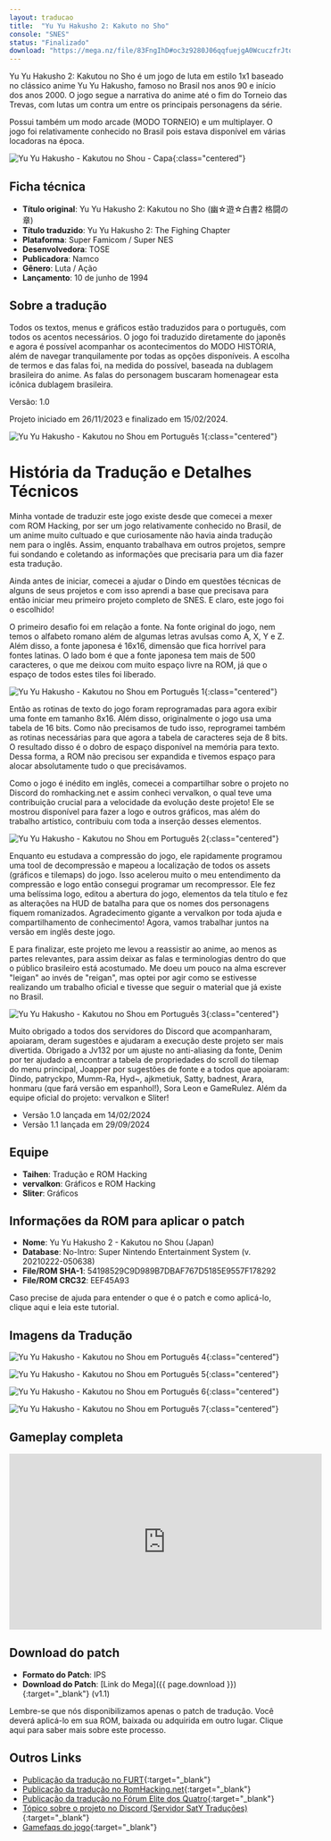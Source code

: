 ```yaml
---
layout: traducao
title:  "Yu Yu Hakusho 2: Kakuto no Sho"
console: "SNES"
status: "Finalizado"
download: "https://mega.nz/file/83FngIhD#oc3z9280J06qqfuejgA0WcuczfrJtoQv5MTX2eEWdmk"
---
```


Yu Yu Hakusho 2: Kakutou no Sho é um jogo de luta em estilo 1x1 baseado no clássico anime Yu Yu Hakusho, famoso no Brasil nos anos 90 e início dos anos 2000. O jogo segue a narrativa do anime até o fim do Torneio das Trevas, com lutas um contra um entre os principais personagens da série.

Possui também um modo arcade (MODO TORNEIO) e um multiplayer. O jogo foi relativamente conhecido no Brasil pois estava disponível em várias locadoras na época.

![Yu Yu Hakusho - Kakutou no Shou - Capa](/img/projeto_yyh2/yyh2_capa.jpeg){:class="centered"}

## Ficha técnica
- **Título original**: Yu Yu Hakusho 2: Kakutou no Sho (幽☆遊☆白書2 格闘の章)
- **Título traduzido**: Yu Yu Hakusho 2: The Fighing Chapter
- **Plataforma**: Super Famicom / Super NES
- **Desenvolvedora**: TOSE
- **Publicadora**: Namco
- **Gênero**: Luta / Ação
- **Lançamento**: 10 de junho de 1994

## Sobre a tradução

Todos os textos, menus e gráficos estão traduzidos para o português, com todos os acentos necessários. O jogo foi traduzido diretamente do japonês e agora é possível acompanhar os acontecimentos do MODO HISTÓRIA, além de navegar tranquilamente por todas as opções disponíveis. A escolha de termos e das falas foi, na medida do possível, baseada na dublagem brasileira do anime. As falas do personagem buscaram homenagear esta icônica dublagem brasileira.

Versão: 1.0

Projeto iniciado em 26/11/2023 e finalizado em 15/02/2024.

![Yu Yu Hakusho - Kakutou no Shou em Português 1](/img/projeto_yyh2/yyh2_jp_000_04_01.png){:class="centered"}

# História da Tradução e Detalhes Técnicos

Minha vontade de traduzir este jogo existe desde que comecei a mexer com ROM Hacking, por ser um jogo relativamente conhecido no Brasil, de um anime muito cultuado e que curiosamente não havia ainda tradução nem para o inglês. Assim, enquanto trabalhava em outros projetos, sempre fui sondando e coletando as informações que precisaria para um dia fazer esta tradução.

Ainda antes de iniciar, comecei a ajudar o Dindo em questões técnicas de alguns de seus projetos e com isso aprendi a base que precisava para então iniciar meu primeiro projeto completo de SNES. E claro, este jogo foi o escolhido!

O primeiro desafio foi em relação a fonte. Na fonte original do jogo, nem temos o alfabeto romano além de algumas letras avulsas como A, X, Y e Z. Além disso, a fonte japonesa é 16x16, dimensão que fica horrível para fontes latinas. O lado bom é que a fonte japonesa tem mais de 500 caracteres, o que me deixou com muito espaço livre na ROM, já que o espaço de todos estes tiles foi liberado.

![Yu Yu Hakusho - Kakutou no Shou em Português 1](/img/projeto_yyh2/yyh2_jp_000_04_02.png){:class="centered"}

Então as rotinas de texto do jogo foram reprogramadas para agora exibir uma fonte em tamanho 8x16. Além disso, originalmente o jogo usa uma tabela de 16 bits. Como não precisamos de tudo isso, reprogramei também as rotinas necessárias para que agora a tabela de caracteres seja de 8 bits. O resultado disso é o dobro de espaço disponível na memória para texto. Dessa forma, a ROM não precisou ser expandida e tivemos espaço para alocar absolutamente tudo o que precisávamos.

Como o jogo é inédito em inglês, comecei a compartilhar sobre o projeto no Discord do romhacking.net e assim conheci vervalkon, o qual teve uma contribuição crucial para a velocidade da evolução deste projeto! Ele se mostrou disponível para fazer a logo e outros gráficos, mas além do trabalho artístico, contribuiu com toda a inserção desses elementos.

![Yu Yu Hakusho - Kakutou no Shou em Português 2](/img/projeto_yyh2/yyh2_jp_000_04_07.png){:class="centered"}

Enquanto eu estudava a compressão do jogo, ele rapidamente programou uma tool de decompressão e mapeou a localização de todos os assets (gráficos e tilemaps) do jogo. Isso acelerou muito o meu entendimento da compressão e logo então consegui programar um recompressor. Ele fez uma belíssima logo, editou a abertura do jogo, elementos da tela título e fez as alterações na HUD de batalha para que os nomes dos personagens fiquem romanizados. Agradecimento gigante a vervalkon por toda ajuda e compartilhamento de conhecimento! Agora, vamos trabalhar juntos na versão em inglês deste jogo.

E para finalizar, este projeto me levou a reassistir ao anime, ao menos as partes relevantes, para assim deixar as falas e terminologias dentro do que o público brasileiro está acostumado. Me doeu um pouco na alma escrever "leigan" ao invés de "reigan", mas optei por agir como se estivesse realizando um trabalho oficial e tivesse que seguir o material que já existe no Brasil.

![Yu Yu Hakusho - Kakutou no Shou em Português 3](/img/projeto_yyh2/yyh2_jp_000_04_06.png){:class="centered"}

Muito obrigado a todos dos servidores do Discord que acompanharam, apoiaram, deram sugestões e ajudaram a execução deste projeto ser mais divertida. Obrigado a Jv132 por um ajuste no anti-aliasing da fonte, Denim por ter ajudado a encontrar a tabela de propriedades do scroll do tilemap do menu principal, Joapper por sugestões de fonte e a todos que apoiaram: Dindo, patryckpo, Mumm-Ra, Hyd~, ajkmetiuk, Satty, badnest, Arara, honmaru (que fará versão em espanhol!), Sora Leon e GameRulez. Além da equipe oficial do projeto: vervalkon e Sliter!

- Versão 1.0 lançada em 14/02/2024
- Versão 1.1 lançada em 29/09/2024

## Equipe

- **Taihen**: Tradução e ROM Hacking
- **vervalkon**: Gráficos e ROM Hacking
- **Sliter**: Gráficos

## Informações da ROM para aplicar o patch

- **Nome**: Yu Yu Hakusho 2 - Kakutou no Shou (Japan)
- **Database**: No-Intro: Super Nintendo Entertainment System (v. 20210222-050638)
- **File/ROM SHA-1**: 54198529C9D989B7DBAF767D5185E9557F178292
- **File/ROM CRC32**: EEF45A93

Caso precise de ajuda para entender o que é o patch e como aplicá-lo, clique aqui e leia este tutorial.

## Imagens da Tradução

![Yu Yu Hakusho - Kakutou no Shou em Português 4](/img/projeto_yyh2/yyh2_jp_000_04_03.png){:class="centered"}

![Yu Yu Hakusho - Kakutou no Shou em Português 5](/img/projeto_yyh2/yyh2_jp_000_04_04.png){:class="centered"}

![Yu Yu Hakusho - Kakutou no Shou em Português 6](/img/projeto_yyh2/yyh2_jp_000_04_05.png){:class="centered"}

![Yu Yu Hakusho - Kakutou no Shou em Português 7](/img/projeto_yyh2/yyh2_jp_000_04_08.png){:class="centered"}

## Gameplay completa

<center><iframe src="https://www.youtube.com/embed/xhd3RX5aksQ?si=ppoE0gZR4j2loJD0" width="560" height="315" frameborder="0" class="centered" title="YouTube video player" allow="accelerometer; autoplay; clipboard-write; encrypted-media; gyroscope; picture-in-picture; web-share" allowfullscreen></iframe></center>

## Download do patch

- **Formato do Patch**: IPS
- **Download do Patch**: [Link do Mega]({{ page.download }}){:target="_blank"} (v1.1)

Lembre-se que nós disponibilizamos apenas o patch de tradução. Você deverá aplicá-lo em sua ROM, baixada ou adquirida em outro lugar. Clique aqui para saber mais sobre este processo.

## Outros Links

- [Publicação da tradução no FURT](https://www.romhacking.net.br/index.php?topic=2671.0){:target="_blank"}
- [Publicação da tradução no RomHacking.net](https://www.romhacking.net/translations/7223/){:target="_blank"}
- [Publicação da tradução no Fórum Elite dos Quatro](https://e4t.com.br/forum/viewtopic.php?t=53){:target="_blank"}
- [Tópico sobre o projeto no Discord (Servidor SatY Traduções)](https://discord.com/channels/890734572919222352/1178346010876071997){:target="_blank"}
- [Gamefaqs do jogo](https://gamefaqs.gamespot.com/snes/564285-yuu-yuu-hakusho-2-kakutou-no-sho){:target="_blank"}
